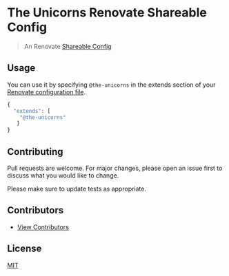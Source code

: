 # The Unicorns Renovate Shareable Config

> An Renovate [Shareable Config](https://docs.renovatebot.com/config-presets/)

## Usage

You can use it by specifying `@the-unicorns` in the extends section of your [Renovate configuration file](https://docs.renovatebot.com/configuration-options/).

```js
{
  "extends": [
    "@the-unicorns"  
   ]
}
```

## Contributing

Pull requests are welcome. For major changes, please open an issue first to discuss what you would like to change.

Please make sure to update tests as appropriate.

## Contributors

- [View Contributors](https://github.com/the-unicorns/eslint-shareable-config/graphs/contributors)

## License

[MIT](LICENSE)
